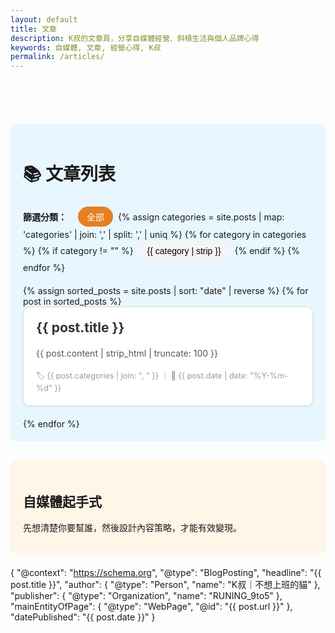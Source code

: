 ```yaml
---
layout: default
title: 文章
description: K叔的文章頁，分享自媒體經營、斜槓生活與個人品牌心得
keywords: 自媒體, 文章, 經營心得, K叔
permalink: /articles/
---
```

<!-- 導覽列間距 -->
<div style="height:70px;"></div>

<div class="card-section" style="background:#e8f6ff; padding:20px; border-radius:10px;">
  <h1>📚 文章列表</h1>

  <!-- 🔹 分類篩選 -->
  <div id="category-menu" style="margin:20px 0;">
    <strong style="margin-right:10px;">篩選分類：</strong>
    <button onclick="filterCategory('all')" class="category-btn active">全部</button>
    {% assign categories = site.posts | map: 'categories' | join: ',' | split: ',' | uniq %}
    {% for category in categories %}
      {% if category != "" %}
      <button onclick="filterCategory('{{ category | strip }}')" class="category-btn">
        {{ category | strip }}
      </button>
      {% endif %}
    {% endfor %}
  </div>

  <!-- 🔹 動態文章卡片 -->
  <div id="articles-list">
    {% assign sorted_posts = site.posts | sort: "date" | reverse %}
    {% for post in sorted_posts %}
    <div class="card" 
         data-category="{{ post.categories | join: ' ' }}"
         style="border:1px solid #ddd; border-radius:10px; padding:20px; margin-bottom:20px; background:#fff; box-shadow:0 2px 5px rgba(0,0,0,0.05); transition: all 0.3s;">
      <h2 style="margin-top:0;">
        <a href="{{ post.url | relative_url }}" style="text-decoration:none; color:#333;">
          {{ post.title }}
        </a>
      </h2>
      <p style="color:#555; line-height:1.6;">
        {{ post.content | strip_html | truncate: 100 }}
      </p>
      <small style="color:#999; font-size:0.9em;">
        🏷️ {{ post.categories | join: ", " }} ｜ 📅 {{ post.date | date: "%Y-%m-%d" }}
      </small>
    </div>
    {% endfor %}
  </div>
</div>

<!-- 🔹 固定內容卡片 -->
<div class="card-section" style="margin-top:30px;">
  <div class="card" style="background:#fff6e8; padding:20px; border-radius:10px; margin-bottom:20px;">
    <h2>自媒體起手式</h2>
    <p>先想清楚你要幫誰，然後設計內容策略，才能有效變現。</p>
  </div>

<!-- 🔹 CSS 美化 -->
<style>
.category-btn {
  background: #f5f5f5;
  border: none;
  border-radius: 20px;
  padding: 6px 14px;
  margin: 4px;
  cursor: pointer;
  font-size: 14px;
  transition: all 0.2s;
}
.category-btn:hover {
  background: #ffeed9;
  color: #e67e22;
}
.category-btn.active {
  background: #e67e22;
  color: white;
}
.card:hover {
  transform: translateY(-3px);
  box-shadow:0 4px 10px rgba(0,0,0,0.1);
}
</style>

<!-- 🔹 JS 篩選功能 -->
<script>
function filterCategory(category) {
  const cards = document.querySelectorAll("#articles-list .card");
  cards.forEach(card => {
    const cats = card.dataset.category.split(",");
    if (category === "all" || cats.includes(category)) {
      card.style.display = "block";
    } else {
      card.style.display = "none";
    }
  });
}
</script>
{
  "@context": "https://schema.org",
  "@type": "BlogPosting",
  "headline": "{{ post.title }}",
  "author": {
    "@type": "Person",
    "name": "K叔｜不想上班的貓"
  },
  "publisher": {
    "@type": "Organization",
    "name": "RUNING_9to5"
  },
  "mainEntityOfPage": {
    "@type": "WebPage",
    "@id": "{{ post.url }}"
  },
  "datePublished": "{{ post.date }}"
}
